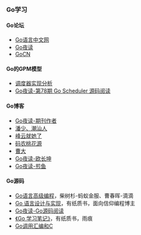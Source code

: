 ### Go学习

#### Go论坛
* [Go语言中文网](https://studygolang.com/)
* [Go夜读](https://talkgo.org/)
* [GoCN](https://gocn.vip/topics)

#### Go的GPM模型
* [调度器实现分析](https://learn.gocn.vip/column/18/doc/67)
* [Go夜读-第78期 Go Scheduler 源码阅读](https://talkgo.org/t/topic/97)

#### Go博客
* [Go夜读-期刊作者](https://github.com/talkgo/night/)
* [潘少、潮汕人](https://strikefreedom.top/reading-list)
* [峰云就她了](http://xiaorui.cc/)
* [码农桃花源](https://www.qcrao.com/)
* [曹大](https://xargin.com/readings/)
* [Go夜读-欧长坤](https://blog.changkun.de/)
* [Go夜读-煎鱼](https://eddycjy.com/posts/)

#### Go源码
* [Go语言高级编程](https://book.douban.com/subject/34442131/)，柴树杉-蚂蚁金服、曹春晖-滴滴
* [Go 语言设计与实现](https://draveness.me/golang/)，有纸质书，面向信仰编程博主
* [Go夜读-Go源码阅读](https://bytemode.github.io/reading/)
* [《Go 学习笔记》](https://github.com/qyuhen/book)，有纸质书，雨痕
* [Go调用汇编和C](https://docs.kilvn.com/go-internals/03.1.html)
